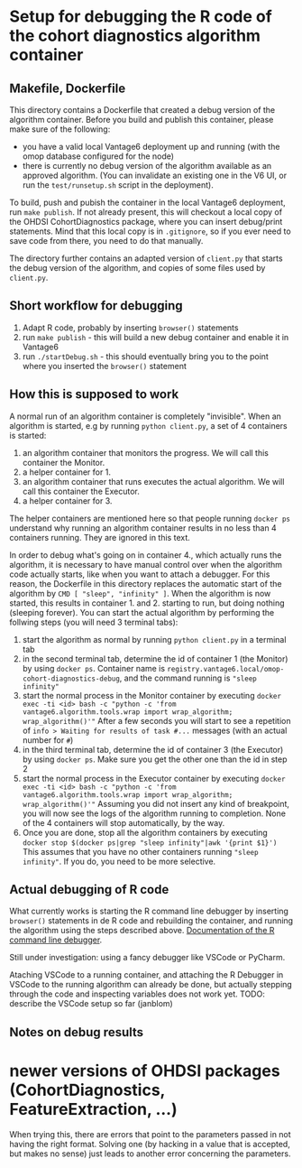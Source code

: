 # Setup for debugging the R code of the cohort diagnostics algorithm container

## Makefile, Dockerfile

This directory contains a Dockerfile that created a debug version of the algorithm container. Before you build and publish this container, please make sure of the following:

- you have a valid local Vantage6 deployment up and running (with the omop database configured for the node)
- there is currently no debug version of the algorithm available as an approved algorithm. (You can invalidate an existing one in the V6 UI, or run the `test/runsetup.sh` script in the deployment).

To build, push and pubish the container in the local Vantage6 deployment, run `make publish`. If not already present, this will checkout a local copy of the OHDSI CohortDiagnostics package, where you can insert debug/print statements. Mind that this local copy is in `.gitignore`, so if you ever need to save code from there, you need to do that manually.

The directory further contains an adapted version of `client.py` that starts the debug version of the algorithm, and copies of some files used by `client.py`.

## Short workflow for debugging

1. Adapt R code, probably by inserting `browser()` statements
2. run `make publish` - this will build a new debug container and enable it in Vantage6
3. run `./startDebug.sh` - this should eventually bring you to the point where you inserted the `browser()` statement

## How this is supposed to work

A normal run of an algorithm container is completely "invisible". When an algorithm is started, e.g by running `python client.py`, a set of 4 containers is started:

1. an algorithm container that monitors the progress. We will call this container the Monitor.
2. a helper container for 1.
3. an algorithm container that runs executes the actual algorithm. We will call this container the Executor.
4. a helper container for 3.

The helper containers are mentioned here so that people running `docker ps` understand why running an algorithm container results in no less than 4 containers running. They are ignored
in this text.

In order to debug what's going on in container 4., which actually runs the algorithm, it is necessary to have manual control over when the algorithm code actually starts, like when you want to attach a debugger. For this reason, the Dockerfile in this directory replaces the 
automatic start of the algorithm by `CMD [ "sleep", "infinity" ]`. 
When the algorithm is now started, this results in container 1. and 2. starting to run, but doing nothing (sleeping forever). You can start the actual algorithm by performing the follwing steps (you will need 3 terminal tabs):

1. start the algorithm as normal by running `python client.py` in a terminal tab
2. in the second terminal tab, determine the id of container 1 (the Monitor) by using `docker ps`. Container name is `registry.vantage6.local/omop-cohort-diagnostics-debug`, and the command running is `"sleep infinity"`
3. start the normal process in the Monitor container by executing
  `docker exec -ti <id> bash -c "python -c 'from vantage6.algorithm.tools.wrap import wrap_algorithm; wrap_algorithm()'"`
  After a few seconds you will start to see a repetition of `info > Waiting for results of task #...` messages (with an actual number for `#`)
4. in the third terminal tab, determine the id of container 3 (the Executor) by using `docker ps`. Make sure you get the other one than the id in step 2
5. start the normal process in the Executor container by executing
  `docker exec -ti <id> bash -c "python -c 'from vantage6.algorithm.tools.wrap import wrap_algorithm; wrap_algorithm()'"`
  Assuming you did not insert any kind of breakpoint, you will now see the logs of the algorithm running to completion.
  None of the 4 containers will stop automatically, by the way.
6. Once you are done, stop all the algorithm containers by executing `docker stop $(docker ps|grep "sleep infinity"|awk '{print $1}')` 
  This assumes that you have no other containers running `"sleep infinity"`. If you do, you need to be more selective.

## Actual debugging of R code

What currently works is starting the R command line debugger by inserting `browser()` statements in de R code and rebuilding the container, and running the algorithm using the steps described above. [Documentation of the R command line debugger](https://www.rdocumentation.org/packages/base/versions/3.6.2/topics/browser).

Still under investigation: using a fancy debugger like VSCode or PyCharm.

Ataching VSCode to a running container, and attaching the R Debugger in VSCode to the running algorithm can already be done, but actually stepping through the code and inspecting variables does not work yet.
TODO: describe the VSCode setup so far (janblom)

## Notes on debug results

# newer versions of OHDSI packages (CohortDiagnostics, FeatureExtraction, ...)

When trying this, there are errors that point to the parameters passed in not having the right format. Solving one (by hacking in a value that is accepted, but makes no sense) just leads to another
error concerning the parameters.
